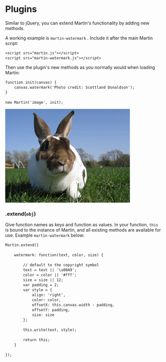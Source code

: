 # Plugins

Similar to jQuery, you can extend Martin's functionality by adding new methods.

A working example is `martin-watermark` . Include it after the main Martin script:

```
<script src="martin.js"></script>
<script src="martin-watermark.js"></script>
```

Then use the plugin's new methods as you normally would when loading Martin:

```
function init(canvas) {
    canvas.watermark('Photo credit: Scottland Donaldson');
}

new Martin('image', init);
```

<img id="martin-watermark" src="images/bunny.jpg" width="400" height="300">

### .extend(`obj`)

Give function names as keys and function as values. In your function, `this` is bound to the instance of Martin, and all existing methods are available for use. Example `martin-watermark` below:

```
Martin.extend({

    watermark: function(text, color, size) {

        // default to the copyright symbol
        text = text || '\u00A9';
        color = color || '#fff';
        size = size || 12;
        var padding = 2;
        var style = {
            align: 'right',
            color: color,
            offsetX: this.canvas.width - padding,
            offsetY: padding,
            size: size
        };

        this.write(text, style);

        return this;
    }

});
```

